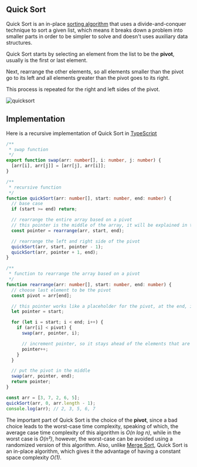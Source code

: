 ## Quick Sort

Quick Sort is an in-place [sorting algorithm](/tag/sorting) that uses a divide-and-conquer technique to sort a given list, which means it breaks down a problem into smaller parts in order to be simpler to solve and doesn't uses auxiliary data structures.

Quick Sort starts by selecting an element from the list to be the **pivot**, usually is the first or last element.

Next, rearrange the other elements, so all elements smaller than the pivot go to its left and all elements greater than the pivot goes to its right.

This process is repeated for the right and left sides of the pivot.

![quicksort](https://res.cloudinary.com/dje4crtui/image/upload/v1628888249/algorithms/sorting/quicksort_nag90i.gif)

## Implementation

Here is a recursive implementation of Quick Sort in [TypeScript](/tag/typescript)

```typescript
/**
 * swap function
 */
export function swap(arr: number[], i: number, j: number) {
  [arr[i], arr[j]] = [arr[j], arr[i]];
}

/**
 * recursive function
 */
function quickSort(arr: number[], start: number, end: number) {
  // base case
  if (start >= end) return;

  // rearrange the entire array based on a pivot
  // this pointer is the middle of the array, it will be explained in the next function
  const pointer = rearrange(arr, start, end);

  // rearrange the left and right side of the pivot
  quickSort(arr, start, pointer - 1);
  quickSort(arr, pointer + 1, end);
}

/**
 * function to rearrange the array based on a pivot
 */
function rearrange(arr: number[], start: number, end: number) {
  // choose last element to be the pivot
  const pivot = arr[end];

  // this pointer works like a placeholder for the pivot, at the end, it will be in the middle of the array, and will swap with the pivot that is in the end
  let pointer = start;

  for (let i = start; i < end; i++) {
    if (arr[i] < pivot) {
      swap(arr, pointer, i);

      // increment pointer, so it stays ahead of the elements that are smaller than the pivot
      pointer++;
    }
  }

  // put the pivot in the middle
  swap(arr, pointer, end);
  return pointer;
}

const arr = [3, 7, 2, 6, 5];
quickSort(arr, 0, arr.length - 1);
console.log(arr); // 2, 3, 5, 6, 7
```

The important part of Quick Sort is the choice of the **pivot**, since a bad choice leads to the worst-case time complexity, speaking of which, the average case time complexity of this algorithm is _O(n log n)_, while in the worst case is _O(n²)_, however, the worst-case can be avoided using a randomized version of this algorithm. Also, unlike [Merge Sort](https://ricardoborges.dev/merge-sort), Quick Sort is an in-place algorithm, which gives it the advantage of having a constant space complexity _O(1)_.
